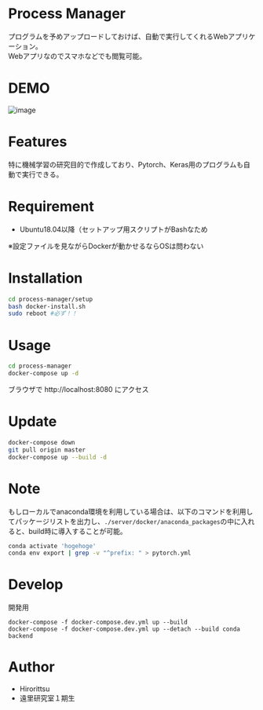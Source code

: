 # Process Manager
プログラムを予めアップロードしておけば、自動で実行してくれるWebアプリケーション。  
Webアプリなのでスマホなどでも閲覧可能。

# DEMO
![image](https://user-images.githubusercontent.com/33301907/121660471-41c65700-cade-11eb-9a58-2ee5776beaac.png)

# Features
特に機械学習の研究目的で作成しており、Pytorch、Keras用のプログラムも自動で実行できる。

# Requirement
* Ubuntu18.04以降（セットアップ用スクリプトがBashなため

※設定ファイルを見ながらDockerが動かせるならOSは問わない

# Installation
```bash
cd process-manager/setup
bash docker-install.sh
sudo reboot #必ず！！
```

# Usage
```bash
cd process-manager
docker-compose up -d
```
ブラウザで http://localhost:8080 にアクセス

# Update
```bash
docker-compose down
git pull origin master
docker-compose up --build -d
```

# Note
もしローカルでanaconda環境を利用している場合は、以下のコマンドを利用してパッケージリストを出力し、`./server/docker/anaconda_packages`の中に入れると、build時に導入することが可能。
```bash
conda activate 'hogehoge'
conda env export | grep -v "^prefix: " > pytorch.yml
```

# Develop
開発用
```shell
docker-compose -f docker-compose.dev.yml up --build
docker-compose -f docker-compose.dev.yml up --detach --build conda backend
```

# Author
* Hirorittsu
* 遠里研究室１期生
